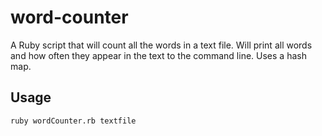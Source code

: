 # word-counter
A Ruby script that will count all the words in a text file. Will print all words and how often they appear in the text to the command line. Uses a hash map.
## Usage
`ruby wordCounter.rb textfile`
